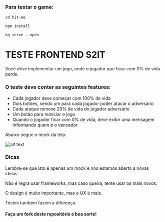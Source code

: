 ### Para testar o game:

`cd hit-me`

`npm install`

`ng serve --open`

# TESTE FRONTEND S2IT

Você deve implementar um jogo, onde o jogador que ficar com 0% de vida perde.

### O teste deve conter as seguintes features:

* Cada jogador deve começar com 100% de vida
* Dois botões, sendo um para cada jogador poder atacar o adversário
* Cada ataque remove 20% de vida do jogador adversário
* Um botão para reiniciar o jogo
* Quando o jogador ficar com 0% de vida, deve exibir uma mensagem informando quem é o vencedor

Abaixo segue o mock da tela:

![alt text](https://raw.githubusercontent.com/s2it-frontend/desafio/master/mock/01.jpg "Mock")

### Dicas

Lembre-se que isto é apenas um mock e nós estamos aberto a novas ideias.

Não é regra usar frameworks, mas caso queira, tente usar os mais novos.

O design é muito importante, mas o UX é mais.

Testes também fazem a diferença.

#### Faça um fork deste repositório e boa sorte!
